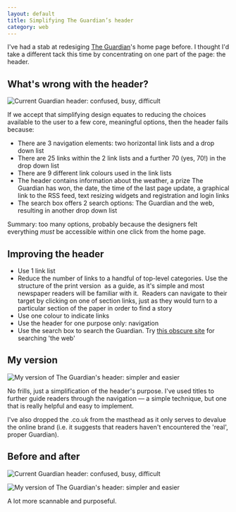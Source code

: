 ```yaml
---
layout: default
title: Simplifying The Guardian’s header
category: web
---
```


I've had a stab at redesiging [The Guardian](http://guardian.co.uk)'s home page before. I thought I'd take a different tack this time by concentrating on one part of the page: the header.

## What's wrong with the header?

![Current Guardian header: confused, busy, difficult](http://farm4.static.flickr.com/3095/2871554755_1f5b165ed8_o.jpg)

If we accept that simplifying design equates to reducing the choices available to the user to a few core, meaningful options, then the header fails because:

* There are 3 navigation elements: two horizontal link lists and a drop down list
* There are 25 links within the 2 link lists and a further 70 (yes, 70!) in the drop down list
* There are 9 different link colours used in the link lists
* The header contains information about the weather, a prize The Guardian has won, the date, the time of the last page update, a graphical link to the RSS feed, text resizing widgets and registration and login links
* The search box offers 2 search options: The Guardian and the web, resulting in another drop down list


Summary: too many options, probably because the designers felt everything _must_ be accessible within one click from the home page.


## Improving the header

* Use 1 link list
* Reduce the number of links to a handful of top-level categories. Use the structure of the print version  as a guide, as it's simple and most newspaper readers will be familiar with it.  Readers can navigate to their target by clicking on one of section links, just as they would turn to a particular section of the paper in order to find a story
* Use one colour to indicate links
* Use the header for one purpose only: navigation
* Use the search box to search the Guardian. Try [this obscure site](http://google.co.uk) for searching 'the web'

## My version

![My version of The Guardian's header: simpler and easier](http://farm4.static.flickr.com/3100/2872393384_208b474c7c_o.jpg)

No frills, just a simplification of the header's purpose. I've used titles to further guide readers through the navigation — a simple technique, but one that is really helpful and easy to implement.

I've also dropped the .co.uk from the masthead as it only serves to devalue the online brand (i.e. it suggests that readers haven't encountered the 'real', proper Guardian).

## Before and after

![Current Guardian header: confused, busy, difficult](http://farm4.static.flickr.com/3095/2871554755_1f5b165ed8_o.jpg)

![My version of The Guardian's header: simpler and easier](http://farm4.static.flickr.com/3100/2872393384_208b474c7c_o.jpg)

A lot more scannable and purposeful.
